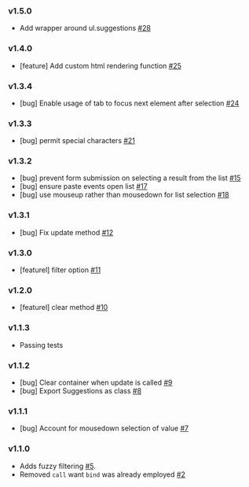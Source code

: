 ### v1.5.0
- Add wrapper around ul.suggestions [#28](https://github.com/tristen/suggestions/pull/28)

### v1.4.0
- [feature] Add custom html rendering function [#25](https://github.com/tristen/suggestions/pull/25)

### v1.3.4

- [bug] Enable usage of tab to focus next element after selection [#24](https://github.com/tristen/suggestions/pull/24)

### v1.3.3

- [bug] permit special characters [#21](https://github.com/tristen/suggestions/pull/21)

### v1.3.2

- [bug] prevent form submission on selecting a result from the list [#15](https://github.com/tristen/suggestions/pull/15)
- [bug] ensure paste events open list [#17](https://github.com/tristen/suggestions/pull/17)
- [bug] use mouseup rather than mousedown for list selection [#18](https://github.com/tristen/suggestions/pull/18)

### v1.3.1

- [bug] Fix update method [#12](https://github.com/tristen/suggestions/pull/12)

### v1.3.0

- [featurel] filter option [#11](https://github.com/tristen/suggestions/pull/11)

### v1.2.0

- [featurel] clear method [#10](https://github.com/tristen/suggestions/pull/10)

### v1.1.3

- Passing tests

### v1.1.2

- [bug] Clear container when update is called [#9](https://github.com/tristen/suggestions/pull/9)
- [bug] Export Suggestions as class [#8](https://github.com/tristen/suggestions/issues/8)

### v1.1.1

- [bug] Account for mousedown selection of value [#7](https://github.com/tristen/suggestions/pull/7)

### v1.1.0

- Adds fuzzy filtering [#5](https://github.com/tristen/suggestions/pull/5).
- Removed `call` want `bind` was already employed [#2](https://github.com/tristen/suggestions/issues/2)
